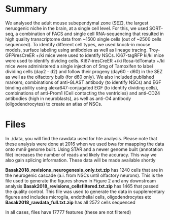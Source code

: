 # Summary
We analysed the adult mouse subependymal zone (SEZ), the largest neruogenic niche in the brain, at a single cell level. For this, we used SORT-seq, a combination of FACS and single cell RNA-sequencing that resulted in high quality transcriptome data from ~1500 single cells (out of ~2500 cells sequenced). To identify different cell types, we used knock-in mouse models, surface labeling using antibdoies as well as lineage tracing. Troy-GFPiresCreER +/ki mice were used to identify NSCs. Ki67-tagRFP ki/ki mice were used to identify dividing cells. Ki67-iresCreER +/ki Rosa-tdTomato +/ki mice were administered a single injection of 5mg of Tamoxifen to label dividing cells (day2 - d2) and follow their progeny (day60 - d60) in the SEZ as well as the olfactory bulb (for d60 only). We also included published markers; combinations of anti-GLAST antibody (to identify NSCs) and EGF binding ability using alexa647-conjugated EGF (to identify dividing cells), combinations of anti-Prom1 (Cell contacting the ventricles) and anti-CD24 antibodies (high in neuroblasts), as well as anti-O4 antibody (oligodendrocytes) to create an atlas of NSCs.
# Files
In ./data, you will find the rawdata used for hte analysis. Please note that these analysis were done at 2016 when we used bwa for maapping the data onto mm9 genome built. Using STAR and a newer genome built (annotation file) increases the number of reads and likely the accuracy. This way we also gain splicing information. These data will be made available shortly

**Basak2018_revisions_neurogenesis_only.txt.zip** has 1240 cells that are in the neurogenic cascade (a.i. from NSCs until olfactory neurons). This is the file used to generate the figures shown in Figure 2 and any downstream analysis 
**Basak2018_revisions_cellsfiltered.txt.zip** has 1465 that passed the quality control. This file was used to generate the data in supplementary figures and includes microglia, endothelial cells, oligodendrocytes etc
**Basak2018_rawdata_full.txt.zip** has all 2572 cells sequenced

In all cases, files have 17777 features (these are not filtered)
